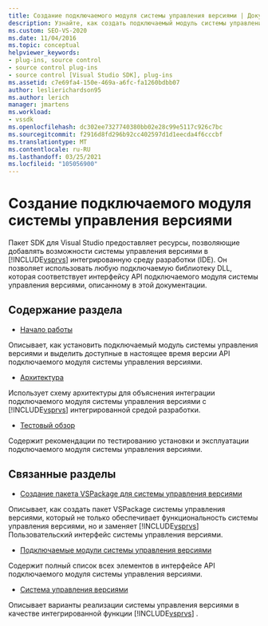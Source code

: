 ```yaml
---
title: Создание подключаемого модуля системы управления версиями | Документация Майкрософт
description: Узнайте, как создать подключаемый модуль системы управления версиями, который добавляет возможности системы управления версиями в интегрированную среду разработки Visual Studio (IDE).
ms.custom: SEO-VS-2020
ms.date: 11/04/2016
ms.topic: conceptual
helpviewer_keywords:
- plug-ins, source control
- source control plug-ins
- source control [Visual Studio SDK], plug-ins
ms.assetid: c7e69fa4-150e-469a-a6fc-fa1260bdbb07
author: leslierichardson95
ms.author: lerich
manager: jmartens
ms.workload:
- vssdk
ms.openlocfilehash: dc302ee7327740380bb02e28c99e5117c926c7bc
ms.sourcegitcommit: f2916d8fd296b92cc402597d1d1eecda4f6cccbf
ms.translationtype: MT
ms.contentlocale: ru-RU
ms.lasthandoff: 03/25/2021
ms.locfileid: "105056900"
---
```

# <a name="create-a-source-control-plug-in"></a>Создание подключаемого модуля системы управления версиями
Пакет SDK для Visual Studio предоставляет ресурсы, позволяющие добавлять возможности системы управления версиями в [!INCLUDE[vsprvs](../../code-quality/includes/vsprvs_md.md)] интегрированную среду разработки (IDE). Он позволяет использовать любую подключаемую библиотеку DLL, которая соответствует интерфейсу API подключаемого модуля системы управления версиями, описанному в этой документации.

## <a name="in-this-section"></a>Содержание раздела
- [Начало работы](../../extensibility/internals/getting-started-with-source-control-plug-ins.md)

 Описывает, как установить подключаемый модуль системы управления версиями и выделить доступные в настоящее время версии API подключаемого модуля системы управления версиями.

- [Архитектура](../../extensibility/internals/source-control-plug-in-architecture.md)

 Использует схему архитектуры для объяснения интеграции подключаемого модуля системы управления версиями с [!INCLUDE[vsprvs](../../code-quality/includes/vsprvs_md.md)] интегрированной средой разработки.

- [Тестовый обзор](../../extensibility/internals/test-guide-for-source-control-plug-ins.md)

 Содержит рекомендации по тестированию установки и эксплуатации подключаемого модуля системы управления версиями.

## <a name="related-sections"></a>Связанные разделы
- [Создание пакета VSPackage для системы управления версиями](../../extensibility/internals/creating-a-source-control-vspackage.md)

 Описывает, как создать пакет VSPackage системы управления версиями, который не только обеспечивает функциональность системы управления версиями, но и заменяет [!INCLUDE[vsprvs](../../code-quality/includes/vsprvs_md.md)] Пользовательский интерфейс системы управления версиями.

- [Подключаемые модули системы управления версиями](../../extensibility/source-control-plug-ins.md)

 Содержит полный список всех элементов в интерфейсе API подключаемого модуля системы управления версиями.

- [Система управления версиями](../../extensibility/internals/source-control.md)

 Описывает варианты реализации системы управления версиями в качестве интегрированной функции [!INCLUDE[vsprvs](../../code-quality/includes/vsprvs_md.md)] .
